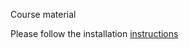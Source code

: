 Course material

Please follow the installation [instructions](https://github.com/thauffe/cpeg25/programs)

